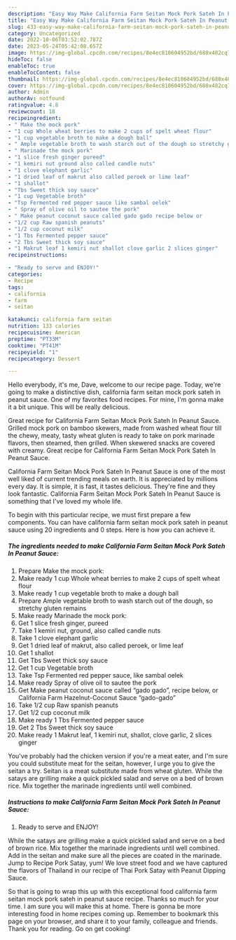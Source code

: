 ```yaml
---
description: "Easy Way Make California Farm Seitan Mock Pork Sateh In Peanut Sauce the Delicious}"
title: "Easy Way Make California Farm Seitan Mock Pork Sateh In Peanut Sauce the Delicious}"
slug: 433-easy-way-make-california-farm-seitan-mock-pork-sateh-in-peanut-sauce-the-delicious
category: Uncategorized
date: 2022-10-06T03:52:02.787Z
date: 2023-05-24T05:42:08.657Z
image: https://img-global.cpcdn.com/recipes/8e4ec810604952bd/680x482cq70/california-farm-seitan-mock-pork-sateh-in-peanut-sauce-recipe-main-photo.jpg
hideToc: false
enableToc: true
enableTocContent: false
thumbnail: https://img-global.cpcdn.com/recipes/8e4ec810604952bd/680x482cq70/california-farm-seitan-mock-pork-sateh-in-peanut-sauce-recipe-main-photo.jpg
cover: https://img-global.cpcdn.com/recipes/8e4ec810604952bd/680x482cq70/california-farm-seitan-mock-pork-sateh-in-peanut-sauce-recipe-main-photo.jpg
author: Admin
authorAv: notfound
ratingvalue: 4.8
reviewcount: 18
recipeingredient:
- " Make the mock pork"
- "1 cup Whole wheat berries to make 2 cups of spelt wheat flour"
- "1 cup vegetable broth to make a dough ball"
- " Ample vegetable broth to wash starch out of the dough so stretchy gluten remains"
- " Marinade the mock pork"
- "1 slice fresh ginger pureed"
- "1 kemiri nut ground also called candle nuts"
- "1 clove elephant garlic"
- "1 dried leaf of makrut also called peroek or lime leaf"
- "1 shallot"
- "Tbs Sweet thick soy sauce"
- "1 cup Vegetable broth"
- "Tsp Fermented red pepper sauce like sambal oelek"
- " Spray of olive oil to sautee the pork"
- " Make peanut coconut sauce called gado gado recipe below or                      California Farm HazelnutCoconut Sauce gadogado"
- "1/2 cup Raw spanish peanuts"
- "1/2 cup coconut milk"
- "1 Tbs Fermented pepper sauce"
- "2 Tbs Sweet thick soy sauce"
- "1 Makrut leaf 1 kemiri nut shallot clove garlic 2 slices ginger"
recipeinstructions:

- "Ready to serve and ENJOY!"
categories:
- Recipe
tags:
- california
- farm
- seitan

katakunci: california farm seitan 
nutrition: 133 calories
recipecuisine: American
preptime: "PT33M"
cooktime: "PT41M"
recipeyield: "1"
recipecategory: Dessert

---
```



Hello everybody, it's me, Dave, welcome to our recipe page. Today, we're going to make a distinctive dish, california farm seitan mock pork sateh in peanut sauce. One of my favorites food recipes. For mine, I'm gonna make it a bit unique. This will be really delicious.

Great recipe for California Farm Seitan Mock Pork Sateh In Peanut Sauce. Grilled mock pork on bamboo skewers, made from washed wheat flour till the chewy, meaty, tasty wheat gluten is ready to take on pork marinade flavors, then steamed, then grilled. When skewered snacks are covered with creamy. Great recipe for California Farm Seitan Mock Pork Sateh In Peanut Sauce.

California Farm Seitan Mock Pork Sateh In Peanut Sauce is one of the most well liked of current trending meals on earth. It is appreciated by millions every day. It is simple, it is fast, it tastes delicious. They're fine and they look fantastic. California Farm Seitan Mock Pork Sateh In Peanut Sauce is something that I've loved my whole life.


To begin with this particular recipe, we must first prepare a few components. You can have california farm seitan mock pork sateh in peanut sauce using 20 ingredients and 0 steps. Here is how you can achieve it.

<!--inarticleads1-->

##### The ingredients needed to make California Farm Seitan Mock Pork Sateh In Peanut Sauce:

1. Prepare  Make the mock pork:
1. Make ready 1 cup Whole wheat berries to make 2 cups of spelt wheat flour
1. Make ready 1 cup vegetable broth to make a dough ball
1. Prepare  Ample vegetable broth to wash starch out of the dough, so stretchy gluten remains
1. Make ready  Marinade the mock pork:
1. Get 1 slice fresh ginger, pureed
1. Take 1 kemiri nut, ground, also called candle nuts
1. Take 1 clove elephant garlic
1. Get 1 dried leaf of makrut, also called peroek, or lime leaf
1. Get 1 shallot
1. Get Tbs Sweet thick soy sauce
1. Get 1 cup Vegetable broth
1. Take Tsp Fermented red pepper sauce, like sambal oelek
1. Make ready  Spray of olive oil to sautee the pork
1. Get  Make peanut coconut sauce called “gado gado”, recipe below, or                      California Farm Hazelnut-Coconut Sauce “gado-gado”
1. Take 1/2 cup Raw spanish peanuts
1. Get 1/2 cup coconut milk
1. Make ready 1 Tbs Fermented pepper sauce
1. Get 2 Tbs Sweet thick soy sauce
1. Make ready 1 Makrut leaf, 1 kemiri nut, shallot, clove garlic, 2 slices ginger


You&#39;ve probably had the chicken version if you&#39;re a meat eater, and I&#39;m sure you could substitute meat for the seitan, however, I urge you to give the seitan a try. Seitan is a meat substitute made from wheat gluten. While the satays are grilling make a quick pickled salad and serve on a bed of brown rice. Mix together the marinade ingredients until well combined. 

<!--inarticleads2-->

##### Instructions to make California Farm Seitan Mock Pork Sateh In Peanut Sauce:


1. Ready to serve and ENJOY!

While the satays are grilling make a quick pickled salad and serve on a bed of brown rice. Mix together the marinade ingredients until well combined. Add in the seitan and make sure all the pieces are coated in the marinade. Jump to Recipe Pork Satay, yum! We love street food and we have captured the flavors of Thailand in our recipe of Thai Pork Satay with Peanut Dipping Sauce. 

So that is going to wrap this up with this exceptional food california farm seitan mock pork sateh in peanut sauce recipe. Thanks so much for your time. I am sure you will make this at home. There is gonna be more interesting food in home recipes coming up. Remember to bookmark this page on your browser, and share it to your family, colleague and friends. Thank you for reading. Go on get cooking!
